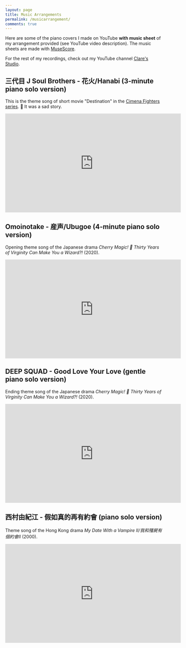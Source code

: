 ```yaml
---
layout: page
title: Music Arrangements
permalink: /musicarrangement/
comments: true
---
```


Here are some of the piano covers I made on YouTube **with music sheet** of my arrangement provided (see YouTube video description). The music sheets are made with [MuseScore](https://musescore.org/en).

For the rest of my recordings, check out my YouTube channel [Clare's Studio](http://youtube.com/phyclare).

## 三代目 J Soul Brothers - 花火/Hanabi (3-minute piano solo version)

This is the theme song of short movie "Destination" in the [Cimena Fighters series](https://www.shortshorts.org/2017/en/program/fighters.html). 🥺 It was a sad story.

<iframe width="560" height="315" src="https://www.youtube.com/embed/_FA8jmBLJMU" frameborder="0" allow="accelerometer; autoplay; clipboard-write; encrypted-media; gyroscope; picture-in-picture" allowfullscreen></iframe>

## Omoinotake - 産声/Ubugoe (4-minute piano solo version)

Opening theme song of the Japanese drama *Cherry Magic! 🍒 Thirty Years of Virginity Can Make You a Wizard?!* (2020).

<iframe width="560" height="315" src="https://www.youtube.com/embed/vIaSAICwSWo" frameborder="0" allow="accelerometer; autoplay; clipboard-write; encrypted-media; gyroscope; picture-in-picture" allowfullscreen></iframe>

## DEEP SQUAD - Good Love Your Love (gentle piano solo version)

Ending theme song of the Japanese drama *Cherry Magic! 🍒 Thirty Years of Virginity Can Make You a Wizard?!* (2020).

<iframe width="560" height="315" src="https://www.youtube.com/embed/XPNypnPTMYA" frameborder="0" allow="accelerometer; autoplay; clipboard-write; encrypted-media; gyroscope; picture-in-picture" allowfullscreen></iframe>

## 西村由紀江 - 假如真的再有約會 (piano solo version)

Theme song of the Hong Kong drama *My Date With a Vampire II/我和殭屍有個約會II* (2000).

<iframe width="560" height="315" src="https://www.youtube.com/embed/Ck4ezT2edTY" frameborder="0" allow="accelerometer; autoplay; clipboard-write; encrypted-media; gyroscope; picture-in-picture" allowfullscreen></iframe>